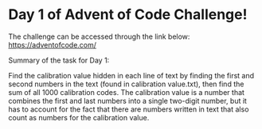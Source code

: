 # Day 1 of Advent of Code Challenge!

The challenge can be accessed through the link below:
https://adventofcode.com/

Summary of the task for Day 1:

Find the calibration value hidden in each line of text by finding the first and second numbers in the text (found in calibration value.txt), then find the sum of all 1000 calibration codes. 
The calibration value is a number that combines the first and last numbers into a single two-digit number, but it has to account for the fact that there are numbers written in text that also count as numbers for the calibration value. 

